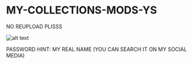 # MY-COLLECTIONS-MODS-YS
NO REUPLOAD PLISSS

![alt text](https://i.ibb.co/PCnwcXh/Screenshot-2022-08-01-151814.png)

PASSWORD HINT: MY REAL NAME (YOU CAN SEARCH IT ON MY SOCIAL MEDIA)